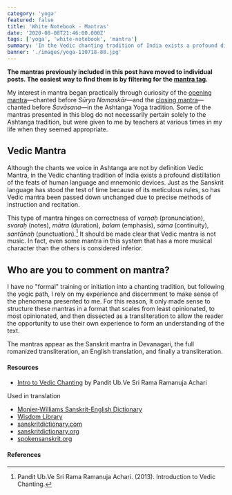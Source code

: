 ```yaml
---
category: 'yoga'
featured: false
title: 'White Notebook - Mantras'
date: '2020-08-08T21:46:00.000Z'
tags: ['yoga', 'white-notebook', 'mantra']
summary: 'In the Vedic chanting tradition of India exists a profound distillation of the feats of human language and mnemonic devices. Just as the Sanskrit language has...'
banner: './images/yoga-110718-88.jpg'
---
```


**The mantras previously included in this post have moved to individual posts. The easiest way to find them is by filtering for the [mantra tag](/tags/mantra/1).**

My interest in mantra began practically through curiosity of the [opening mantra](/ashtanga-opening-mantra)—chanted before _Sūrya Namaskār_—and the [closing mantra](/ashtanga-closing-mantra)—chanted before _Śavāsana_—in the Ashtanga Yoga tradition. Some of the mantras presented in this blog do not necessarily pertain solely to the Ashtanga tradition, but were given to me by teachers at various times in my life when they seemed appropriate.

## Vedic Mantra

Although the chants we voice in Ashtanga are not by definition Vedic Mantra, in the Vedic chanting tradition of India exists a profound distillation of the feats of human language and mnemonic devices. Just as the Sanskrit language has stood the test of time because of its meticulous rules, so has Vedic mantra been passed down unchanged due to precise methods of instruction and recitation.

This type of mantra hinges on correctness of _varṇaḥ_ (pronunciation), _svaraḥ_ (notes), _mātra_ (duration), _balam_ (emphasis), _sāma_ (continuity), _santānaḥ_ (punctuation).[^1] It should be made clear that Vedic mantra is not music. In fact, even some mantra in this system that has a more musical character than the others is considered inferior.

## Who are you to comment on mantra?

I have no "formal" training or initiation into a chanting tradition, but following the yogic path, I rely on my experience and discernment to make sense of the phenomena presented to me. For this reason, It only made sense to structure these mantras in a format that scales from least opinionated, to most opinionated, and then dissected as a transliteration to allow the reader the opportunity to use their own experience to form an understanding of the text.

The mantras appear as the Sanskrit mantra in Devanagari, the full romanized transliteration, an English translation, and finally a transliteration.

#### Resources

- [Intro to Vedic Chanting](http://www.srimatham.com/uploads/5/5/4/9/5549439/intro_to_vedic_chanting.pdf) by Pandit Ub.Ve Sri Rama Ramanuja Achari

Used in translation

- [Monier-Williams Sanskrit-English Dictionary](https://www.sanskrit-lexicon.uni-koeln.de/scans/MWScan/2014/web/webtc/indexcaller.php)
- [Wisdom Library](https://www.wisdomlib.org/)
- [sanskritdictionary.com](https://sanskritdictionary.com/)
- [sanskritdictionary.org](https://sanskritdictionary.org/)
- [spokensanskrit.org](https://spokensanskrit.org/)

#### References

[^1]: Pandit Ub.Ve Sri Rama Ramanuja Achari. (2013). Introduction to Vedic Chanting.
